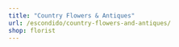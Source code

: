 ```yaml
---
title: "Country Flowers & Antiques"
url: /escondido/country-flowers-and-antiques/
shop: florist
---
```

